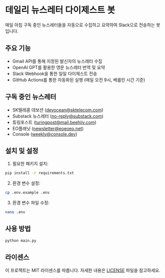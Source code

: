 # 데일리 뉴스레터 다이제스트 봇

매일 아침 구독 중인 뉴스레터들을 자동으로 수집하고 요약하여 Slack으로 전송하는 봇입니다.

## 주요 기능

- Gmail API를 통해 지정된 발신자의 뉴스레터 수집
- OpenAI GPT를 활용한 영문 뉴스레터 번역 및 요약
- Slack Webhook을 통한 일일 다이제스트 전송
- GitHub Actions를 통한 자동화된 실행 (매일 오전 9시, 베를린 시간 기준)

## 구독 중인 뉴스레터

- SK텔레콤 데보션 (devocean@sktelecom.com)
- Substack 뉴스레터 (no-reply@substack.com)
- 튜링포스트 (turingpost@mail.beehiiv.com)
- EO플래닛 (newsletter@eoeoeo.net)
- Console (weekly@console.dev)

## 설치 및 설정

1. 필요한 패키지 설치:

```bash
pip install -r requirements.txt
```

2. 환경 변수 설정:

```bash
cp .env.example .env
```

3. 환경 변수 파일 수정:

```bash
nano .env
```

## 사용 방법

```bash
python main.py
```

## 라이센스

이 프로젝트는 MIT 라이센스를 따릅니다. 자세한 내용은 [LICENSE](LICENSE) 파일을 참고하세요.
